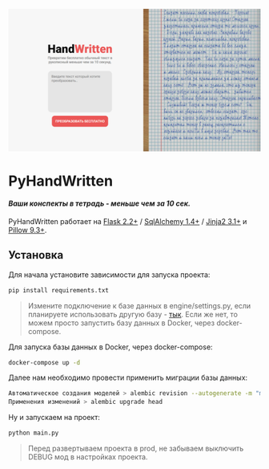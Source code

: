 ![PyHandWritten preview](https://raw.githubusercontent.com/wezzyofficial/pyhandwritten/main/assets/screen1.jpg)

# PyHandWritten

#### _Ваши конспекты в тетрадь - меньше чем за 10 сек._
PyHandWritten работает на [Flask 2.2+](https://flask.palletsprojects.com/en/2.2.x/) / [SqlAlchemy 1.4+](https://www.sqlalchemy.org/) / [Jinja2 3.1+](https://jinja.palletsprojects.com/en/3.1.x/) и [Pillow 9.3+](https://pillow.readthedocs.io/en/stable/).


## Установка
Для начала установите зависимости для запуска проекта:

```sh
pip install requirements.txt
```

> Измените подключение к базе данных в engine/settings.py, если планируете использовать другую базу - [тык](https://docs.sqlalchemy.org/en/14/core/engines.html).
> Если же нет, то можем просто запустить базу данных в Docker, через docker-compose.

Для запуска базы данных в Docker, через docker-compose:
```sh
docker-compose up -d
```

Далее нам необходимо провести применить миграции базы данных:

```sh
Автоматическое создания моделей > alembic revision --autogenerate -m "migrate all models"
Применения изменений > alembic upgrade head
```

Ну и запускаем на проект:
```sh
python main.py
```

> Перед развертываем проекта в prod, не забываем выключить DEBUG мод в настройках проекта.